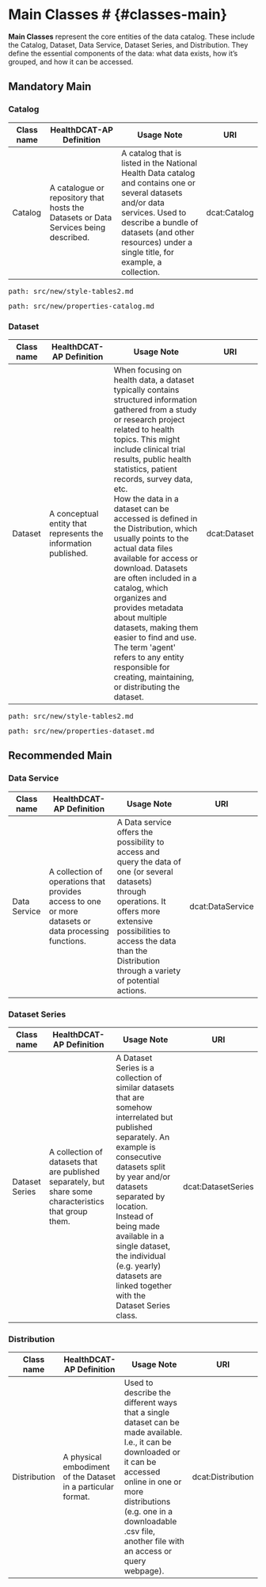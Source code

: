 # Main Classes # {#classes-main}
**Main Classes** represent the core entities of the data catalog. These include the Catalog, Dataset, Data Service, Dataset Series, and Distribution. They define the essential components of the data: what data exists, how it’s grouped, and how it can be accessed.

## Mandatory Main

### Catalog 
<table> 
  <thead> 
    <tr> 
      <th>Class name</th> 
      <th>HealthDCAT-AP Definition</th> 
      <th>Usage Note</th> 
      <th>URI</th> 
    </tr> 
  </thead> 
  <tbody> 
    <tr> 
      <td>Catalog</td> 
      <td>A catalogue or repository that hosts the Datasets or Data Services being described.</td> 
      <td>A catalog that is listed in the National Health Data catalog and contains one or several datasets and/or data services. Used to describe a bundle of datasets (and other resources) under a single title, for example, a collection.</td> 
      <td>dcat:Catalog</td> 
    </tr> 
  </tbody> 
</table>

<pre class=include>
path: src/new/style-tables2.md
</pre>

<pre class=include>
path: src/new/properties-catalog.md
</pre>

### Dataset 
<table> 
  <thead> 
    <tr> 
      <th>Class name</th> 
      <th>HealthDCAT-AP Definition</th> 
      <th>Usage Note</th> 
      <th>URI</th> 
    </tr> 
  </thead> 
  <tbody> 
    <tr> 
      <td>Dataset</td> 
      <td>A conceptual entity that represents the information published.</td> 
      <td>When focusing on health data, a dataset typically contains structured information gathered from a study or research project related to health topics. This might include clinical trial results, public health statistics, patient records, survey data, etc. <br> 
      How the data in a dataset can be accessed is defined in the Distribution, which usually points to the actual data files available for access or download. Datasets are often included in a catalog, which organizes and provides metadata about multiple datasets, making them easier to find and use. The term 'agent' refers to any entity responsible for creating, maintaining, or distributing the dataset.</td> 
      <td>dcat:Dataset</td> 
    </tr>  
  </tbody> 
</table>

<pre class=include>
path: src/new/style-tables2.md
</pre>

<pre class=include>
path: src/new/properties-dataset.md
</pre>

## Recommended Main

### Data Service 
<table> 
  <thead> 
    <tr> 
      <th>Class name</th> 
      <th>HealthDCAT-AP Definition</th> 
      <th>Usage Note</th> 
      <th>URI</th> 
    </tr> 
  </thead> 
  <tbody> 
    <tr> 
      <td>Data Service</td> 
      <td>A collection of operations that provides access to one or more datasets or data processing functions.</td> 
      <td>A Data service offers the possibility to access and query the data of one (or several datasets) through operations. It offers more extensive possibilities to access the data than the Distribution through a variety of potential actions.</td> 
      <td>dcat:DataService</td> 
    </tr> 
  </tbody> 
</table>

### Dataset Series 
<table> 
  <thead> 
    <tr> 
      <th>Class name</th> 
      <th>HealthDCAT-AP Definition</th> 
      <th>Usage Note</th> 
      <th>URI</th> 
    </tr> 
  </thead> 
  <tbody> 
    <tr> 
      <td>Dataset Series</td> 
      <td>A collection of datasets that are published separately, but share some characteristics that group them.</td> 
      <td>A Dataset Series is a collection of similar datasets that are somehow interrelated but published separately. An example is consecutive datasets split by year and/or datasets separated by location. Instead of being made available in a single dataset, the individual (e.g. yearly) datasets are linked together with the Dataset Series class.</td> 
      <td>dcat:DatasetSeries</td> 
    </tr> 
  </tbody> 
</table>

### Distribution 
<table> 
  <thead> 
    <tr> 
      <th>Class name</th> 
      <th>HealthDCAT-AP Definition</th> 
      <th>Usage Note</th> 
      <th>URI</th> 
    </tr> 
  </thead> 
  <tbody> 
    <tr> 
      <td>Distribution</td> 
      <td>A physical embodiment of the Dataset in a particular format.</td> 
      <td>Used to describe the different ways that a single dataset can be made available. I.e., it can be downloaded or it can be accessed online in one or more distributions (e.g. one in a downloadable .csv file, another file with an access or query webpage).</td> 
      <td>dcat:Distribution</td> 
    </tr> 
  </tbody> 
</table>

